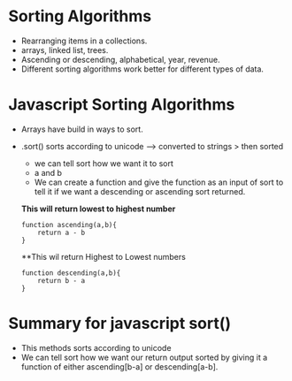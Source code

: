 # Sorting Algorithms
- Rearranging items in a collections.
- arrays, linked list, trees.
- Ascending or descending, alphabetical, year, revenue.
- Different sorting algorithms work better for different types of data. 

# Javascript Sorting Algorithms
- Arrays have build in ways to sort.
- .sort() sorts according to unicode --> converted to strings > then sorted
    - we can tell sort how we want it to sort
    - a and b
    - We can create a function and give the function as an input of sort to tell it if we want a descending or ascending sort returned.
    
    **This will return lowest to highest number**
    ```
    function ascending(a,b){
        return a - b
    }
    ```

    **This wil return Highest to Lowest numbers
    ```
    function descending(a,b){
        return b - a
    }
    ```

# Summary for javascript sort()
- This methods sorts according to unicode
- We can tell sort how we want our return output sorted by giving it a function of either ascending[b-a] or descending[a-b].